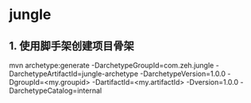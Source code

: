 # jungle

## 1. 使用脚手架创建项目骨架
mvn archetype:generate -DarchetypeGroupId=com.zeh.jungle -DarchetypeArtifactId=jungle-archetype -DarchetypeVersion=1.0.0 -DgroupId=<my.groupid> -DartifactId=<my.artifactId> -Dversion=1.0.0 -DarchetypeCatalog=internal